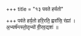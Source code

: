 +++
title = "१३ पवते हर्यतो"

+++
पव॑ते हर्य॒तो हरि॒रति॒ ह्वरां॑सि॒ रंह्या॑ ।  
अ॒भ्यर्ष॑न्त्स्तो॒तृभ्यो॑ वी॒रव॒द्यशः॑ ॥